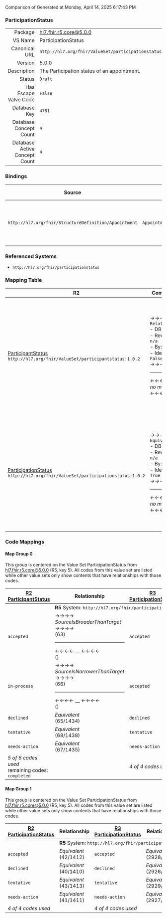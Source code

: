 Comparison of 
Generated at Monday, April 14, 2025 6:17:43 PM

### ParticipationStatus

|      |     |
| ---: | --- |
| Package | hl7.fhir.r5.core@5.0.0 |
| VS Name | ParticipationStatus |
| Canonical URL | `http://hl7.org/fhir/ValueSet/participationstatus` |
| Version | 5.0.0 |
| Description | The Participation status of an appointment. |
| Status | `Draft` |
| Has Escape Valve Code | `False` |
| Database Key | `4781` |
| Database Concept Count | `4` |
| Database Active Concept Count | `4` |
### Bindings

| Source | Element | Binding | Strength | Element Short |
| ------ | ------- | ------- | -------- | ------------- |
| `http://hl7.org/fhir/StructureDefinition/Appointment` | `Appointment.participant.status` | `http://hl7.org/fhir/ValueSet/participationstatus\|5.0.0` | `Required` | accepted \| declined \| tentative \| needs-action |

### Referenced Systems

* `http://hl7.org/fhir/participationstatus`
### Mapping Table

| R2 | Comparison | R3 | Comparison | R4 | Comparison | R4B | Comparison | R5
| --- | --- | --- | --- | --- | --- | --- | --- | ---
| [ParticipantStatus](/docs/R2/ValueSets/ParticipantStatus.md)<br/> `http://hl7.org/fhir/ValueSet/participantstatus\|1.0.2` | →→→→→→→<br/>`RelatedTo`<br/>- DBKey: `14`<br/>- Reviewed: `n/a`<br/>- By: `n/a`<br/>- Identical: `False`<br/>→→→→→→→<hr/>←←←←←←←<br/>*no map*<br/>←←←←←←←| [ParticipationStatus](/docs/R3/ValueSets/ParticipationStatus.md)<br/> `http://hl7.org/fhir/ValueSet/participationstatus\|3.0.2` | →→→→→→→<br/>`Equivalent`<br/>- DBKey: `336`<br/>- Reviewed: `n/a`<br/>- By: `n/a`<br/>- Identical: `True`<br/>→→→→→→→<hr/>←←←←←←←<br/>`Equivalent`<br/>- DBKey: `558`<br/>- Reviewed: `n/a`<br/>- By: `n/a`<br/>- Identical: `True`<br/>←←←←←←←| [ParticipationStatus](/docs/R4/ValueSets/ParticipationStatus.md)<br/> `http://hl7.org/fhir/ValueSet/participationstatus\|4.0.1` | →→→→→→→<br/>`Equivalent`<br/>- DBKey: `1649`<br/>- Reviewed: `n/a`<br/>- By: `n/a`<br/>- Identical: `False`<br/>→→→→→→→<hr/>←←←←←←←<br/>`Equivalent`<br/>- DBKey: `1650`<br/>- Reviewed: `n/a`<br/>- By: `n/a`<br/>- Identical: `False`<br/>←←←←←←←| [ParticipationStatus](/docs/R4B/ValueSets/ParticipationStatus.md)<br/> `http://hl7.org/fhir/ValueSet/participationstatus\|4.3.0` | →→→→→→→<br/>`Equivalent`<br/>- DBKey: `780`<br/>- Reviewed: `n/a`<br/>- By: `n/a`<br/>- Identical: `True`<br/>→→→→→→→<hr/>←←←←←←←<br/>`Equivalent`<br/>- DBKey: `1041`<br/>- Reviewed: `n/a`<br/>- By: `n/a`<br/>- Identical: `True`<br/>←←←←←←←| [ParticipationStatus](/docs/R5/ValueSets/ParticipationStatus.md)<br/> `http://hl7.org/fhir/ValueSet/participationstatus\|5.0.0` 
| [ParticipationStatus](/docs/R2/ValueSets/ParticipationStatus.md)<br/> `http://hl7.org/fhir/ValueSet/participationstatus\|1.0.2` | →→→→→→→<br/>`Equivalent`<br/>- DBKey: `11`<br/>- Reviewed: `n/a`<br/>- By: `n/a`<br/>- Identical: `True`<br/>→→→→→→→<hr/>←←←←←←←<br/>*no map*<br/>←←←←←←←| [ParticipationStatus](/docs/R3/ValueSets/ParticipationStatus.md)<br/> `http://hl7.org/fhir/ValueSet/participationstatus\|3.0.2` | →→→→→→→<br/>`Equivalent`<br/>- DBKey: `336`<br/>- Reviewed: `n/a`<br/>- By: `n/a`<br/>- Identical: `True`<br/>→→→→→→→<hr/>←←←←←←←<br/>`Equivalent`<br/>- DBKey: `558`<br/>- Reviewed: `n/a`<br/>- By: `n/a`<br/>- Identical: `True`<br/>←←←←←←←| [ParticipationStatus](/docs/R4/ValueSets/ParticipationStatus.md)<br/> `http://hl7.org/fhir/ValueSet/participationstatus\|4.0.1` | →→→→→→→<br/>`Equivalent`<br/>- DBKey: `1649`<br/>- Reviewed: `n/a`<br/>- By: `n/a`<br/>- Identical: `False`<br/>→→→→→→→<hr/>←←←←←←←<br/>`Equivalent`<br/>- DBKey: `1650`<br/>- Reviewed: `n/a`<br/>- By: `n/a`<br/>- Identical: `False`<br/>←←←←←←←| [ParticipationStatus](/docs/R4B/ValueSets/ParticipationStatus.md)<br/> `http://hl7.org/fhir/ValueSet/participationstatus\|4.3.0` | →→→→→→→<br/>`Equivalent`<br/>- DBKey: `780`<br/>- Reviewed: `n/a`<br/>- By: `n/a`<br/>- Identical: `True`<br/>→→→→→→→<hr/>←←←←←←←<br/>`Equivalent`<br/>- DBKey: `1041`<br/>- Reviewed: `n/a`<br/>- By: `n/a`<br/>- Identical: `True`<br/>←←←←←←←| [ParticipationStatus](/docs/R5/ValueSets/ParticipationStatus.md)<br/> `http://hl7.org/fhir/ValueSet/participationstatus\|5.0.0` 

### Code Mappings


#### Map Group 0

This group is centered on the Value Set ParticipationStatus from hl7.fhir.r5.core@5.0.0 (R5, key 5).
All codes from this value set are listed while other value sets only show contents that have relationships with those codes.

| [R2 ParticipantStatus](/docs/R2/ValueSets/ParticipantStatus.md)| Relationship | [R3 ParticipationStatus](/docs/R3/ValueSets/ParticipationStatus.md)| Relationship | [R4 ParticipationStatus](/docs/R4/ValueSets/ParticipationStatus.md)| Relationship | [R4B ParticipationStatus](/docs/R4B/ValueSets/ParticipationStatus.md)| Relationship | R5 ParticipationStatus
| --- | --- | --- | --- | --- | --- | --- | --- | ---
| <td colspan="8">**R5** System: `http://hl7.org/fhir/participationstatus`
| `accepted`| →→→→ _SourceIsBroaderThanTarget_ →→→→ <br/>(63)<hr/>←←←← __ ←←←← <br/>() | `accepted`| _Equivalent_ <br/>(2928/5129)| `accepted`| _Equivalent_ <br/>(16740/16741)| `accepted`| _Equivalent_ <br/>(7457/9722)| **`accepted`**
| `in-process`| →→→→ _SourceIsNarrowerThanTarget_ →→→→ <br/>(66)<hr/>←←←← __ ←←←← <br/>() | `accepted`| _Equivalent_ <br/>(2928/5129)| `accepted`| _Equivalent_ <br/>(16740/16741)| `accepted`| _Equivalent_ <br/>(7457/9722)| **`accepted`**
| `declined`| _Equivalent_ <br/>(65/1434)| `declined`| _Equivalent_ <br/>(2926/5127)| `declined`| _Equivalent_ <br/>(16742/16743)| `declined`| _Equivalent_ <br/>(7455/9720)| **`declined`**
| `tentative`| _Equivalent_ <br/>(68/1438)| `tentative`| _Equivalent_ <br/>(2929/5130)| `tentative`| _Equivalent_ <br/>(16744/16745)| `tentative`| _Equivalent_ <br/>(7458/9723)| **`tentative`**
| `needs-action`| _Equivalent_ <br/>(67/1435)| `needs-action`| _Equivalent_ <br/>(2927/5128)| `needs-action`| _Equivalent_ <br/>(16746/16747)| `needs-action`| _Equivalent_ <br/>(7456/9721)| **`needs-action`**
| *5 of 6 codes used* <br/>remaining codes:<br/>`completed`| | *4 of 4 codes used* | | *4 of 4 codes used* | | *4 of 4 codes used* | | *4 of 4 codes used* 


#### Map Group 1

This group is centered on the Value Set ParticipationStatus from hl7.fhir.r5.core@5.0.0 (R5, key 5).
All codes from this value set are listed while other value sets only show contents that have relationships with those codes.

| [R2 ParticipationStatus](/docs/R2/ValueSets/ParticipationStatus.md)| Relationship | [R3 ParticipationStatus](/docs/R3/ValueSets/ParticipationStatus.md)| Relationship | [R4 ParticipationStatus](/docs/R4/ValueSets/ParticipationStatus.md)| Relationship | [R4B ParticipationStatus](/docs/R4B/ValueSets/ParticipationStatus.md)| Relationship | R5 ParticipationStatus
| --- | --- | --- | --- | --- | --- | --- | --- | ---
| <td colspan="8">**R5** System: `http://hl7.org/fhir/participationstatus`
| `accepted`| _Equivalent_ <br/>(42/1412)| `accepted`| _Equivalent_ <br/>(2928/5129)| `accepted`| _Equivalent_ <br/>(16740/16741)| `accepted`| _Equivalent_ <br/>(7457/9722)| **`accepted`**
| `declined`| _Equivalent_ <br/>(40/1410)| `declined`| _Equivalent_ <br/>(2926/5127)| `declined`| _Equivalent_ <br/>(16742/16743)| `declined`| _Equivalent_ <br/>(7455/9720)| **`declined`**
| `tentative`| _Equivalent_ <br/>(43/1413)| `tentative`| _Equivalent_ <br/>(2929/5130)| `tentative`| _Equivalent_ <br/>(16744/16745)| `tentative`| _Equivalent_ <br/>(7458/9723)| **`tentative`**
| `needs-action`| _Equivalent_ <br/>(41/1411)| `needs-action`| _Equivalent_ <br/>(2927/5128)| `needs-action`| _Equivalent_ <br/>(16746/16747)| `needs-action`| _Equivalent_ <br/>(7456/9721)| **`needs-action`**
| *4 of 4 codes used* | | *4 of 4 codes used* | | *4 of 4 codes used* | | *4 of 4 codes used* | | *4 of 4 codes used* 


